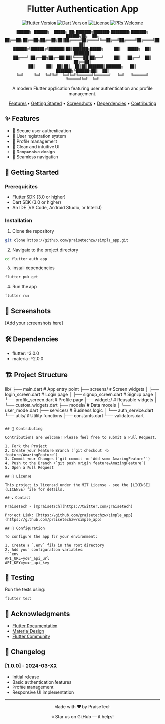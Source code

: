 <div align="center">

# Flutter Authentication App

[![Flutter Version](https://img.shields.io/badge/Flutter-3.0+-02569B?logo=flutter)](https://flutter.dev/)
[![Dart Version](https://img.shields.io/badge/Dart-3.0+-0175C2?logo=dart)](https://dart.dev/)
[![License](https://img.shields.io/badge/License-MIT-blue.svg)](LICENSE)
[![PRs Welcome](https://img.shields.io/badge/PRs-welcome-brightgreen.svg)](CONTRIBUTING.md)

```ascii
██████╗ ██████╗  █████╗ ██╗███████╗███████╗████████╗███████╗ ██████╗██╗  ██╗
██╔══██╗██╔══██╗██╔══██╗██║██╔════╝██╔════╝╚══██╔══╝██╔════╝██╔════╝██║  ██║
██████╔╝██████╔╝███████║██║███████╗█████╗     ██║   █████╗  ██║     ███████║
██╔═══╝ ██╔══██╗██╔══██║██║╚════██║██╔══╝     ██║   ██╔══╝  ██║     ██╔══██║
██║     ██║  ██║██║  ██║██║███████║███████╗   ██║   ███████╗╚██████╗██║  ██║
╚═╝     ╚═╝  ╚═╝╚═╝  ╚═╝╚═╝╚══════╝╚══════╝   ╚═╝   ╚══════╝ ╚═════╝╚═╝  ╚═╝
```

A modern Flutter application featuring user authentication and profile management.

[Features](#features) •
[Getting Started](#getting-started) •
[Screenshots](#screenshots) •
[Dependencies](#dependencies) •
[Contributing](#contributing)

</div>

## ✨ Features

- 🔐 Secure user authentication
- 📝 User registration system
- 👤 Profile management
- 🎨 Clean and intuitive UI
- 📱 Responsive design
- 🔄 Seamless navigation

## 🚀 Getting Started

### Prerequisites

- Flutter SDK (3.0 or higher)
- Dart SDK (3.0 or higher)
- An IDE (VS Code, Android Studio, or IntelliJ)

### Installation

1. Clone the repository
```bash
git clone https://github.com/praisetechzw/simple_app.git
```

2. Navigate to the project directory
```bash
cd flutter_auth_app
```

3. Install dependencies
```bash
flutter pub get
```

4. Run the app
```bash
flutter run
```

## 📱 Screenshots

[Add your screenshots here]

## 🛠️ Dependencies

- flutter: ^3.0.0
- material: ^2.0.0

## 🏗️ Project Structure

lib/
├── main.dart # App entry point
├── screens/ # Screen widgets
│ ├── login_screen.dart # Login page
│ ├── signup_screen.dart # Signup page
│ └── profile_screen.dart # Profile page
├── widgets/ # Reusable widgets
│ └── custom_widgets.dart
├── models/ # Data models
│ └── user_model.dart
├── services/ # Business logic
│ └── auth_service.dart
└── utils/ # Utility functions
├── constants.dart
└── validators.dart
```

## 🤝 Contributing

Contributions are welcome! Please feel free to submit a Pull Request.

1. Fork the Project
2. Create your Feature Branch (`git checkout -b feature/AmazingFeature`)
3. Commit your Changes (`git commit -m 'Add some AmazingFeature'`)
4. Push to the Branch (`git push origin feature/AmazingFeature`)
5. Open a Pull Request

## 📄 License

This project is licensed under the MIT License - see the [LICENSE](LICENSE) file for details.

## 📞 Contact

PraiseTech - [@praisetech](https://twitter.com/praisetech)

Project Link: [https://github.com/praisetechzw/simple_app](https://github.com/praisetechzw/simple_app)

## 🔧 Configuration

To configure the app for your environment:

1. Create a `.env` file in the root directory
2. Add your configuration variables:
```env
API_URL=your_api_url
API_KEY=your_api_key
```

## 🧪 Testing

Run the tests using:
```bash
flutter test
```

## 🙏 Acknowledgments

- [Flutter Documentation](https://flutter.dev/docs)
- [Material Design](https://material.io/)
- [Flutter Community](https://flutter.dev/community)

## 📝 Changelog

### [1.0.0] - 2024-03-XX
- Initial release
- Basic authentication features
- Profile management
- Responsive UI implementation

---

<div align="center">
Made with ❤️ by PraiseTech

⭐️ Star us on GitHub — it helps!
</div>
